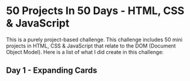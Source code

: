 # 50 Projects In 50 Days - HTML, CSS &amp; JavaScript
This is a purely project-based challenge. This challenge includes 50 mini projects in HTML, CSS & JavaScript that relate to the DOM (Document Object Model). Here is a list of what I did create in this challenge:
## Day 1 - Expanding Cards
